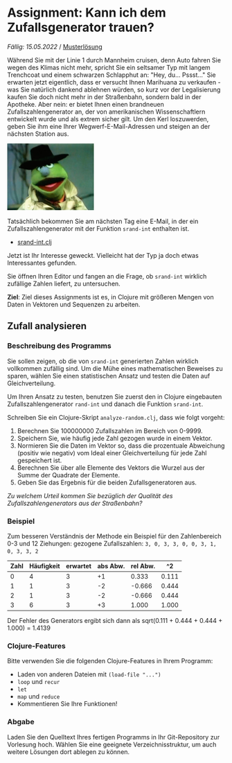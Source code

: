 # Assignment: Kann ich dem Zufallsgenerator trauen?

*Fällig: 15.05.2022* / [Musterlösung](solution/)

Während Sie mit der Linie 1 durch Mannheim cruisen, denn Auto fahren Sie wegen des Klimas nicht mehr, spricht Sie ein seltsamer Typ mit langem Trenchcoat und einem schwarzen Schlapphut an: "Hey, du... Pssst..." Sie erwarten jetzt eigentlich, dass er versucht Ihnen Marihuana zu verkaufen - was Sie natürlich dankend ablehnen würden, so kurz vor der Legalisierung kaufen Sie doch nicht mehr in der Straßenbahn, sondern bald in der Apotheke. Aber nein: er bietet Ihnen einen brandneuen Zufallszahlengenerator an, der von amerikanischen Wissenschaftlern entwickelt wurde und als extrem sicher gilt. Um den Kerl loszuwerden, geben Sie ihm eine Ihrer Wegwerf-E-Mail-Adressen und steigen an der nächsten Station aus.

<img src="schlemihl.jpg" width="200">

Tatsächlich bekommen Sie am nächsten Tag eine E-Mail, in der ein Zufallszahlengenerator mit der Funktion `srand-int` enthalten ist.

  * [srand-int.clj](srand-int.clj)

Jetzt ist Ihr Interesse geweckt. Vielleicht hat der Typ ja doch etwas Interessantes gefunden.

Sie öffnen Ihren Editor und fangen an die Frage, ob `srand-int` wirklich zufällige Zahlen liefert, zu untersuchen.

**Ziel**: Ziel dieses Assignments ist es, in Clojure mit größeren Mengen von Daten in Vektoren und Sequenzen zu arbeiten.


## Zufall analysieren

### Beschreibung des Programms

Sie sollen zeigen, ob die von `srand-int` generierten Zahlen wirklich vollkommen zufällig sind. Um die Mühe eines mathematischen Beweises zu sparen, wählen Sie einen statistischen Ansatz und testen die Daten auf Gleichverteilung.

Um Ihren Ansatz zu testen, benutzen Sie zuerst den in Clojure eingebauten Zufallszahlengenerator `rand-int` und danach die Funktion `srand-int`.

Schreiben Sie ein Clojure-Skript `analyze-random.clj`, dass wie folgt vorgeht:

  1. Berechnen Sie 100000000 Zufallszahlen im Bereich von 0-9999.
  2. Speichern Sie, wie häufig jede Zahl gezogen wurde in einem Vektor.
  3. Normieren Sie die Daten im Vektor so, dass die prozentuale Abweichung (positiv wie negativ) vom Ideal einer Gleichverteilung für jede Zahl gespeichert ist.
  4. Berechnen Sie über alle Elemente des Vektors die Wurzel aus der Summe der Quadrate der Elemente.
  5. Geben Sie das Ergebnis für die beiden Zufallsgeneratoren aus.

*Zu welchem Urteil kommen Sie bezüglich der Qualität des Zufallszahlengenerators aus der Straßenbahn?*

### Beispiel

Zum besseren Verständnis der Methode ein Beispiel für den Zahlenbereich 0-3 und 12 Ziehungen: gezogene Zufallszahlen: `3, 0, 3, 3, 0, 0, 3, 1, 0, 3, 3, 2`


|Zahl| Häufigkeit | erwartet | abs Abw. | rel Abw. |    ^2 |
|----|------------|----------|----------|----------|-------|
|  0 |          4 |        3 |       +1 |    0.333 | 0.111 |
|  1 |          1 |        3 |       -2 |   -0.666 | 0.444 |
|  2 |          1 |        3 |       -2 |   -0.666 | 0.444 |
|  3 |          6 |        3 |       +3 |    1.000 | 1.000 |

Der Fehler des Generators ergibt sich dann als sqrt(0.111 + 0.444 + 0.444 + 1.000) = 1.4139

### Clojure-Features

Bitte verwenden Sie die folgenden Clojure-Features in Ihrem Programm:

  * Laden von anderen Dateien mit `(load-file "...")`
  * `loop` und `recur`
  * `let`
  * `map` und `reduce`
  * Kommentieren Sie Ihre Funktionen!


### Abgabe


Laden Sie den Quelltext Ihres fertigen Programms in Ihr Git-Repository zur Vorlesung hoch. Wählen Sie eine geeignete Verzeichnisstruktur, um auch weitere Lösungen dort ablegen zu können.